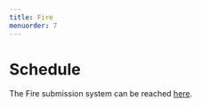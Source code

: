 ```yaml
---
title: Fire
menuorder: 7
---
```


<script>window.location.href = "$submissions$";</script>

Schedule
========

The Fire submission system can be reached [here](\$submissions\$).
